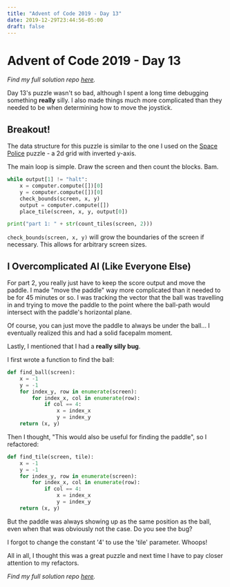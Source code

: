 ```yaml
---
title: "Advent of Code 2019 - Day 13"
date: 2019-12-29T23:44:56-05:00
draft: false
---
```


# Advent of Code 2019 - Day 13

_Find my full solution repo [here](https://github.com/mattcdrake/aoc19-python)._

Day 13's puzzle wasn't so bad, although I spent a long time debugging something
__really__ silly. I also made things much more complicated than they needed to
be when determining how to move the joystick.

## Breakout!

The data structure for this puzzle is similar to the one I used on the
[Space Police](https://adventofcode.com/2019/day/11) puzzle - a 2d grid with
inverted y-axis.

The main loop is simple. Draw the screen and then count the blocks. Bam.

```py
while output[1] != "halt":
    x = computer.compute([])[0]
    y = computer.compute([])[0]
    check_bounds(screen, x, y)
    output = computer.compute([])
    place_tile(screen, x, y, output[0])

print("part 1: " + str(count_tiles(screen, 2)))
```

`check_bounds(screen, x, y)` will grow the boundaries of the screen if
necessary. This allows for arbitrary screen sizes.

## I Overcomplicated AI (Like Everyone Else)

For part 2, you really just have to keep the score output and move the paddle.
I made "move the paddle" way more complicated than it needed to be for 45
minutes or so. I was tracking the vector that the ball was travelling in and
trying to move the paddle to the point where the ball-path would intersect with
the paddle's horizontal plane.

Of course, you can just move the paddle to always be under the ball... I
eventually realized this and had a solid facepalm moment.

Lastly, I mentioned that I had a __really silly bug__. 

I first wrote a function to find the ball:

```py
def find_ball(screen):
    x = -1
    y = -1
    for index_y, row in enumerate(screen):
        for index_x, col in enumerate(row):
            if col == 4:
                x = index_x
                y = index_y
    return (x, y)
```

Then I thought, "This would also be useful for finding the paddle", so I 
refactored:

```py
def find_tile(screen, tile):
    x = -1
    y = -1
    for index_y, row in enumerate(screen):
        for index_x, col in enumerate(row):
            if col == 4:
                x = index_x
                y = index_y
    return (x, y)
```

But the paddle was always showing up as the same position as the ball, even when
that was obviously not the case. Do you see the bug?

I forgot to change the constant '4' to use the 'tile' parameter. Whoops!

All in all, I thought this was a great puzzle and next time I have to pay closer
attention to my refactors.

_Find my full solution repo [here](https://github.com/mattcdrake/aoc19-python)._
